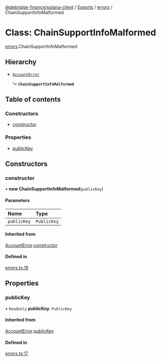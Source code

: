 [@debridge-finance/solana-client](../README.md) / [Exports](../modules.md) / [errors](../modules/errors.md) / ChainSupportInfoMalformed

# Class: ChainSupportInfoMalformed

[errors](../modules/errors.md).ChainSupportInfoMalformed

## Hierarchy

- [`AccountError`](errors.AccountError.md)

  ↳ **`ChainSupportInfoMalformed`**

## Table of contents

### Constructors

- [constructor](errors.ChainSupportInfoMalformed.md#constructor)

### Properties

- [publicKey](errors.ChainSupportInfoMalformed.md#publickey)

## Constructors

### constructor

• **new ChainSupportInfoMalformed**(`publicKey`)

#### Parameters

| Name | Type |
| :------ | :------ |
| `publicKey` | `PublicKey` |

#### Inherited from

[AccountError](errors.AccountError.md).[constructor](errors.AccountError.md#constructor)

#### Defined in

[errors.ts:19](https://github.com/debridge-finance/solana-contracts-client/blob/1b61583/src/errors.ts#L19)

## Properties

### publicKey

• `Readonly` **publicKey**: `PublicKey`

#### Inherited from

[AccountError](errors.AccountError.md).[publicKey](errors.AccountError.md#publickey)

#### Defined in

[errors.ts:17](https://github.com/debridge-finance/solana-contracts-client/blob/1b61583/src/errors.ts#L17)
